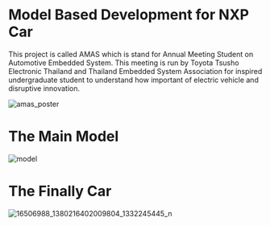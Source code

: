 # Model Based Development for NXP Car
This project is called AMAS which is stand for Annual Meeting Student on Automotive Embedded System.
This meeting is run by Toyota Tsusho Electronic Thailand and Thailand Embedded System Association 
for inspired undergraduate student to understand how important of electric vehicle and disruptive innovation.

![amas_poster](https://cloud.githubusercontent.com/assets/9088660/22531646/d32e9762-e914-11e6-8fdd-7653b1455f8b.jpg)

# The Main Model 
![model](https://cloud.githubusercontent.com/assets/9088660/22531738/7b6fd5c6-e915-11e6-9bc5-599d72be0734.png)

# The Finally Car 
![16506988_1380216402009804_1332245445_n](https://cloud.githubusercontent.com/assets/9088660/22565803/159a1566-e9bc-11e6-8d0f-e2b046bbccb1.jpg)


